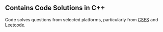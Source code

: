## Contains Code Solutions in C++
Code solves questions from selected platforms, particularly from [CSES](https://cses.fi/) and [Leetcode](https://leetcode.com/).
